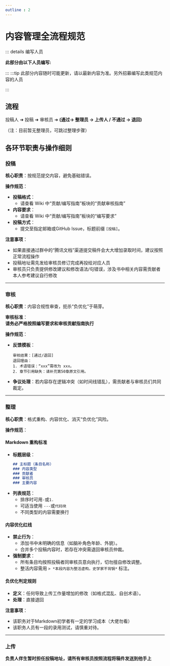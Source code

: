 ```yaml
---
outline : 2
---
```


# 内容管理全流程规范 <Badge type="warning" text="beta" />
::: details 编写人员

**此部分由以下人员编写:**
<MemberBlock :members="teamMembers" />

<script setup>


const teamMembers = [
  {
    avatar: 'https://q1.qlogo.cn/g?b=qq&nk=3835227971&s=640',
    text: 'Mars',
  },
    {
    avatar: 'https://q1.qlogo.cn/g?b=qq&nk=410757752&s=640',
    text: 'Mueo',
  },
];
</script>

:::
:::tip
此部分内容随时可能更新，请以最新内容为准。另外招募编写此类规范内容的人员

:::

## 流程

投稿人 ➜ 投稿 ➜ 审核员 ➜ **(通过→ 整理员 → 上传人 / 不通过 → 退回)**

（注：目前暂无整理员，可跳过整理步骤）

## 各环节职责与操作细则

### 投稿
**核心职责**：按规范提交内容，避免基础错误。  

**操作规范**：  
- **投稿格式**：  
  - 请查看 Wiki 中“贡献/编写指南”板块的“贡献审核指南”
- **内容要求**：  
  - 请查看 Wiki 中“贡献/编写指南”板块的“编写要求”
- **投稿方式**：  
  - 提交至指定邮箱或GitHub Issue，标题前缀 `[投稿]`。  

**注意事项**：  
- 如果直接通过群中的“腾讯文档”渠道提交稿件会大大增加录取时间，建议按照正常流程操作
- 投稿地址需先发给审核员修订完成再投给对应人员
- 审核员只负责提供修改建议和修改语法/句错误，涉及书中相关内容需贡献者本人参考建议自行修改

---

### 审核 
**核心职责**：内容合规性审查，扼杀“负优化”于萌芽。  

**审核标准**：  
     **请务必严格按照编写要求和审核贡献指南执行**

**操作规范**：  
- **反馈模板**：  
  ```  
  审核结果：[通过/退回]  
  退回理由：  
  1. 术语错误：“xxx”需改为 xxx。
  2. 章节引用缺失：请补充第50章原文引用。  
  ```  
- **争议处理**：若内容存在逻辑冲突（如时间线错乱），需贡献者与审核员们共同裁定。  

---

### 整理
**核心职责**：格式重构、内容优化、消灭“负优化”风险。  

**操作规范**：  
#### Markdown 重构标准  
- **标题层级**：  
  ```markdown  
  ## 主标题（条目名称）  
  ### 内容类型  
  ### 贡献者 
  ### 审核员
  ### 主要内容
  ```  
- **列表规范**：  
  - 排序时可用`-`或`1.`
  - 可适当使用 `---`或`代码块`
  - 不同类型的内容需要换行


#### 内容优化红线
- **禁止行为**：  
  - 添加书中未明确的信息（如脑补角色年龄、外貌）。  
  - 合并多个投稿内容时，若存在冲突需退回审核员仲裁。  
- **强制要求**：  
  - 所有条目均按照投稿者同审核员意向执行，切勿擅自修改调整。
  - 整活内容需用 `> *本段内容为整活虚构，史学家不背锅*` 标注。  

#### 负优化判定规则
- **定义**：任何导致上传工作量增加的修改（如格式混乱、自创术语）。  
- **处理**：直接退回

**注意事项**：  
- 该职务对于Markdown初学者有一定的学习成本（大佬勿看）
- 该职务人员有一段的录用测试，请慎重对待。

---

### 上传

**负责人伴生暂时担任投稿地址，请所有审核员按照流程将稿件发送到他手上**
